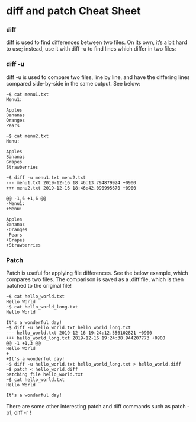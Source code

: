 # diff and patch Cheat Sheet
### diff

diff is used to find differences between two files. On its own, it’s a bit hard to use; instead, use it with diff -u to find lines which differ in two files:

### diff -u

diff -u is used to compare two files, line by line, and have the differing lines compared side-by-side in the same output. See below:

```
~$ cat menu1.txt
Menu1:

Apples
Bananas
Oranges
Pears

~$ cat menu2.txt
Menu:

Apples
Bananas
Grapes
Strawberries

~$ diff -u menu1.txt menu2.txt
--- menu1.txt 2019-12-16 18:46:13.794879924 +0900
+++ menu2.txt 2019-12-16 18:46:42.090995670 +0900

@@ -1,6 +1,6 @@
-Menu1:
+Menu:

Apples
Bananas
-Oranges
-Pears
+Grapes
+Strawberries
```

### Patch

Patch is useful for applying file differences. See the below example, which compares two files. The comparison is saved as a .diff file, which is then patched to the original file!

```
~$ cat hello_world.txt
Hello World
~$ cat hello_world_long.txt
Hello World

It's a wonderful day!
~$ diff -u hello_world.txt hello_world_long.txt
--- hello_world.txt 2019-12-16 19:24:12.556102821 +0900
+++ hello_world_long.txt 2019-12-16 19:24:38.944207773 +0900
@@ -1 +1,3 @@
Hello World
+
+It's a wonderful day!
~$ diff -u hello_world.txt hello_world_long.txt > hello_world.diff
~$ patch < hello_world.diff
patching file hello_world.txt
~$ cat hello_world.txt
Hello World
  
It's a wonderful day!
```

There are some other interesting patch and diff commands such as patch -p1, diff -r !